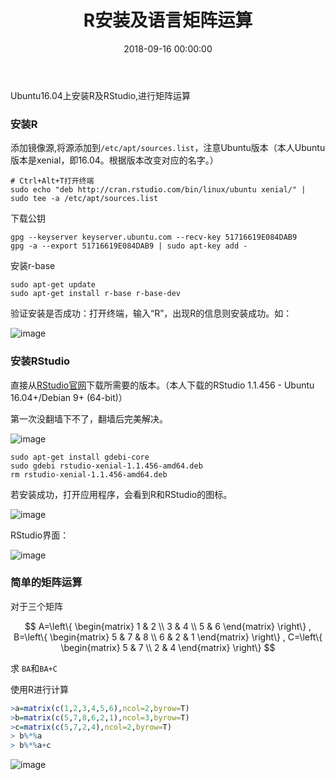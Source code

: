 ﻿---
layout: post
title: R安装及语言矩阵运算
date: 2018-09-16 00:00:00
categories: 云计算
---

Ubuntu16.04上安装R及RStudio,进行矩阵运算

### 安装R

添加镜像源,将源添加到``/etc/apt/sources.list``，注意Ubuntu版本（本人Ubuntu版本是xenial，即16.04。根据版本改变对应的名字。）

```shell
# Ctrl+Alt+T打开终端
sudo echo "deb http://cran.rstudio.com/bin/linux/ubuntu xenial/" | sudo tee -a /etc/apt/sources.list
```

下载公钥

```shell
gpg --keyserver keyserver.ubuntu.com --recv-key 51716619E084DAB9
gpg -a --export 51716619E084DAB9 | sudo apt-key add -
```

安装r-base

```shell
sudo apt-get update
sudo apt-get install r-base r-base-dev
```

验证安装是否成功：打开终端，输入“R”，出现R的信息则安装成功。如： 

![image](http://ww1.sinaimg.cn/large/0066vfZIgy1fvbp0ep2s6j30ns096q57.jpg)


### 安装RStudio

直接从[RStudio官网](https://www.rstudio.com/)下载所需要的版本。（本人下载的RStudio 1.1.456 - Ubuntu 16.04+/Debian 9+ (64-bit)）

第一次没翻墙下不了，翻墙后完美解决。

![image](http://ww1.sinaimg.cn/large/0066vfZIgy1fvbp1uy9n5j30rn08vac9.jpg)

```shell
sudo apt-get install gdebi-core
sudo gdebi rstudio-xenial-1.1.456-amd64.deb
rm rstudio-xenial-1.1.456-amd64.deb
```

若安装成功，打开应用程序，会看到R和RStudio的图标。

![image](http://ww1.sinaimg.cn/large/0066vfZIgy1fvbp44wux6j30wx0fjqef.jpg)

RStudio界面： 

![image](http://ww1.sinaimg.cn/large/0066vfZIgy1fvbp4nxz6ej30s90m2jw8.jpg)

### 简单的矩阵运算

对于三个矩阵

$$
 A=\left\{
 \begin{matrix}
   1 & 2 \\
   3 & 4 \\
   5 & 6
  \end{matrix}
  \right\}
  ,
  B=\left\{
 \begin{matrix}
   5 & 7 & 8 \\
   6 & 2 & 1
  \end{matrix}
  \right\}
  ,
  C=\left\{
 \begin{matrix}
   5 & 7 \\
   2 & 4
  \end{matrix}
  \right\}
$$

求 ``BA``和``BA+C``

使用R进行计算
```R
>a=matrix(c(1,2,3,4,5,6),ncol=2,byrow=T)
>b=matrix(c(5,7,8,6,2,1),ncol=3,byrow=T)
>c=matrix(c(5,7,2,4),ncol=2,byrow=T)
> b%*%a
> b%*%a+c
```

![image](http://ww1.sinaimg.cn/large/0066vfZIgy1fvbpfc8t4oj30sk0lzgr3.jpg)